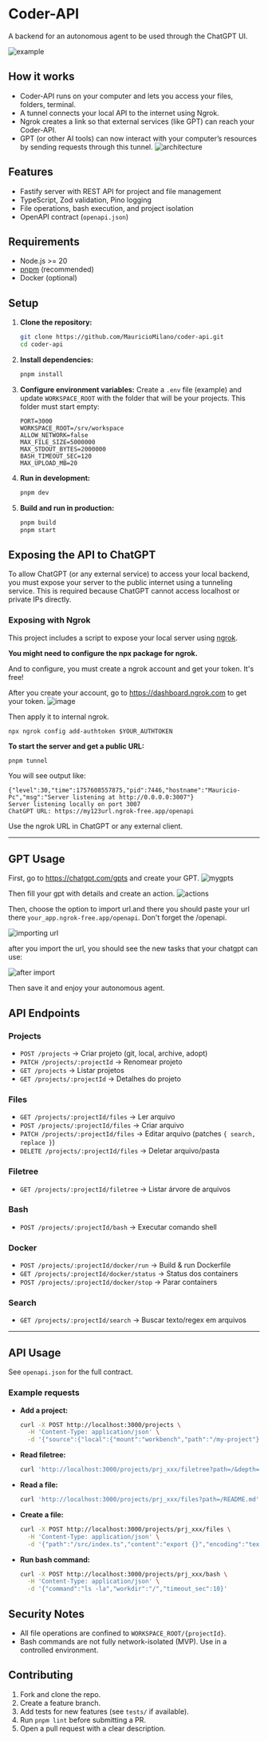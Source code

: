 # Coder-API

A backend for an autonomous agent to be used through the ChatGPT UI. 

![example](./docs/gpt_running.png)

## How it works
- Coder-API runs on your computer and lets you access your files, folders, terminal.
- A tunnel connects your local API to the internet using Ngrok.
- Ngrok creates a link so that external services (like GPT) can reach your Coder-API.
- GPT (or other AI tools) can now interact with your computer’s resources by sending requests through this tunnel.
![architecture](./docs/architecture.png)

## Features

- Fastify server with REST API for project and file management
- TypeScript, Zod validation, Pino logging
- File operations, bash execution, and project isolation
- OpenAPI contract (`openapi.json`)

## Requirements

- Node.js >= 20
- [pnpm](https://pnpm.io/) (recommended)
- Docker (optional)

## Setup

1. **Clone the repository:**
   ```sh
   git clone https://github.com/MauricioMilano/coder-api.git
   cd coder-api
   ```

2. **Install dependencies:**
   ```sh
   pnpm install
   ```

3. **Configure environment variables:**
   Create a `.env` file (example) and update `WORKSPACE_ROOT` with the folder that will be your projects. This folder must start empty:
   ```
   PORT=3000
   WORKSPACE_ROOT=/srv/workspace
   ALLOW_NETWORK=false
   MAX_FILE_SIZE=5000000
   MAX_STDOUT_BYTES=2000000
   BASH_TIMEOUT_SEC=120
   MAX_UPLOAD_MB=20
   ```

4. **Run in development:**
   ```sh
   pnpm dev
   ```

5. **Build and run in production:**
   ```sh
   pnpm build
   pnpm start
   ```


## Exposing the API to ChatGPT

To allow ChatGPT (or any external service) to access your local backend, you must expose your server to the public internet using a tunneling service. This is required because ChatGPT cannot access localhost or private IPs directly.


### Exposing with Ngrok

This project includes a script to expose your local server using [ngrok](https://ngrok.com/).

**You might need to configure the npx package for ngrok.**

And to configure, you must create a ngrok account and get your token. It's free! 

After you create your account, go to https://dashboard.ngrok.com to get your token. 
![image](./docs/ngrok.png)

Then apply it to internal ngrok.

```
npx ngrok config add-authtoken $YOUR_AUTHTOKEN
```



**To start the server and get a public URL:**

```sh
pnpm tunnel
```

You will see output like:

```
{"level":30,"time":1757608557875,"pid":7446,"hostname":"Mauricio-Pc","msg":"Server listening at http://0.0.0.0:3007"}
Server listening locally on port 3007
ChatGPT URL: https://my123url.ngrok-free.app/openapi
```

Use the ngrok URL in ChatGPT or any external client.

---

## GPT Usage
First, go to https://chatgpt.com/gpts and create your GPT.
![mygpts](./docs/mygpts.png)

Then fill your gpt with details and create an action. 
![actions](./docs/new_gpt.png)

Then, choose the option to import url.and there you should paste your url there `your_app.ngrok-free.app/openapi`. Don't forget the /openapi. 

![importing url](./docs/import_url.png)

after you import the url, you should see the new tasks that your chatgpt can use: 

![after import](./docs/coder_imported.png)


Then save it and enjoy your autonomous agent.

## API Endpoints

### Projects
- `POST /projects` → Criar projeto (git, local, archive, adopt)
- `PATCH /projects/:projectId` → Renomear projeto
- `GET /projects` → Listar projetos
- `GET /projects/:projectId` → Detalhes do projeto

### Files
- `GET /projects/:projectId/files` → Ler arquivo
- `POST /projects/:projectId/files` → Criar arquivo
- `PATCH /projects/:projectId/files` → Editar arquivo (patches `{ search, replace }`)
- `DELETE /projects/:projectId/files` → Deletar arquivo/pasta

### Filetree
- `GET /projects/:projectId/filetree` → Listar árvore de arquivos

### Bash
- `POST /projects/:projectId/bash` → Executar comando shell

### Docker
- `POST /projects/:projectId/docker/run` → Build & run Dockerfile
- `GET /projects/:projectId/docker/status` → Status dos containers
- `POST /projects/:projectId/docker/stop` → Parar containers

### Search
- `GET /projects/:projectId/search` → Buscar texto/regex em arquivos

---

## API Usage

See `openapi.json` for the full contract.

### Example requests

- **Add a project:**
  ```sh
  curl -X POST http://localhost:3000/projects \
    -H 'Content-Type: application/json' \
    -d '{"source":{"local":{"mount":"workbench","path":"/my-project"}},"name":"my-project"}'
  ```

- **Read filetree:**
  ```sh
  curl 'http://localhost:3000/projects/prj_xxx/filetree?path=/&depth=2'
  ```

- **Read a file:**
  ```sh
  curl 'http://localhost:3000/projects/prj_xxx/files?path=/README.md'
  ```

- **Create a file:**
  ```sh
  curl -X POST http://localhost:3000/projects/prj_xxx/files \
    -H 'Content-Type: application/json' \
    -d '{"path":"/src/index.ts","content":"export {}","encoding":"text","create_parents":true,"overwrite":false}'
  ```

- **Run bash command:**
  ```sh
  curl -X POST http://localhost:3000/projects/prj_xxx/bash \
    -H 'Content-Type: application/json' \
    -d '{"command":"ls -la","workdir":"/","timeout_sec":10}'
  ```

## Security Notes

- All file operations are confined to `WORKSPACE_ROOT/{projectId}`.
- Bash commands are not fully network-isolated (MVP). Use in a controlled environment.

## Contributing

1. Fork and clone the repo.
2. Create a feature branch.
3. Add tests for new features (see `tests/` if available).
4. Run `pnpm lint` before submitting a PR.
5. Open a pull request with a clear description.
